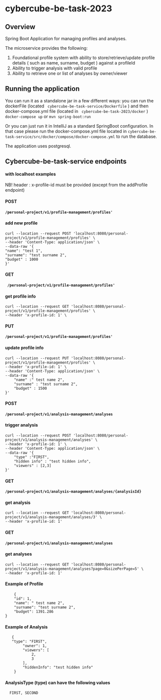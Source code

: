 # cybercube-be-task-2023

## Overview

Spring Boot Application for managing profiles and analyses.

The microservice provides the following:

1. Foundational profile system with ability to store/retrieve/update profile details ( such as name, surname, budget )
   against a profileId
2. Ability to trigger analysis with valid profile
3. Ability to retrieve one or list of analyses by owner/viewer

## Running the application

You can run it as a standalone jar in a few different ways:
you can run the dockerFile (located ` cybercube-be-task-service/Dockerfile`  ) and then docker-compose.yml file (located in ` cybercube-be-task-2023/docker` )
`
docker-compose up
`
or
`
mvn spring-boot:run
`

Or you can just run it in IntelliJ as a standard SpringBoot configuration. In that case please run the
docker-compose.yml file located in ` cybercube-be-task-service/src/docker/compose/docker-compose.yml ` to run the
database.

The application uses postgresql.


## Cybercube-be-task-service endpoints

#### with localhost examples

NB! header : x-profile-id must be provided (except from the addProfile endpoint)

#### POST

#### ``` /personal-project/v1/profile-management/profiles' ```

#### add new profile

```
curl --location --request POST 'localhost:8080/personal-project/v1/profile-management/profiles' \
--header 'Content-Type: application/json' \
--data-raw '{
"name": "test 1",
"surname": "test surname 2",
"budget" : 1000
}'
```


#### GET

#### ``` /personal-project/v1/profile-management/profiles'```

#### get profile info

```
curl --location --request GET 'localhost:8080/personal-project/v1/profile-management/profiles' \
--header 'x-profile-id: 1' \
```


#### PUT

#### ```/personal-project/v1/profile-management/profiles' ```

#### update profile info

```
curl --location --request PUT 'localhost:8080/personal-project/v1/profile-management/profiles' \
--header 'x-profile-id: 1' \
--header 'Content-Type: application/json' \
--data-raw '{
    "name" :" test name 2",
    "surname" : "test surname 2",
    "budget" : 1500
}'
```


#### POST

#### ```/personal-project/v1/analysis-management/analyses```

#### trigger analysis

```
curl --location --request POST 'localhost:8080/personal-project/v1/analysis-management/analyses' \
--header 'x-profile-id: 1' \
--header 'Content-Type: application/json' \
--data-raw '{
    "type" :"FIRST",
    "hidden info" : "test hidden info",
    "viewers" : [2,3]
}'
```


#### GET

#### ```/personal-project/v1/analysis-management/analyses/{analysisId}```

#### get analysis

```
curl --location --request GET 'localhost:8080/personal-project/v1/analysis-management/analyses/3' \
--header 'x-profile-id: 1'
```



#### GET

#### ```/personal-project/v1/analysis-management/analyses```

#### get analyses

```
curl --location --request GET 'localhost:8080/personal-project/v1/analysis-management/analyses?page=0&sizePerPage=5' \
--header 'x-profile-id: 1'
```



#### Example of Profile

```
    {
    "id": 1,
    "name": " test name 2",
    "surname": "test surname 2",
    "budget": 1391.286
}
```

#### Example of Analysis

```
   {
   "type": "FIRST",
        "owner": 1,
        "viewers": [
            2,
            3
        ],
        "hiddenInfo": "test hidden info"
    }
```

#### AnalysisType (type) can have the following values

```
  FIRST, SECOND
```

